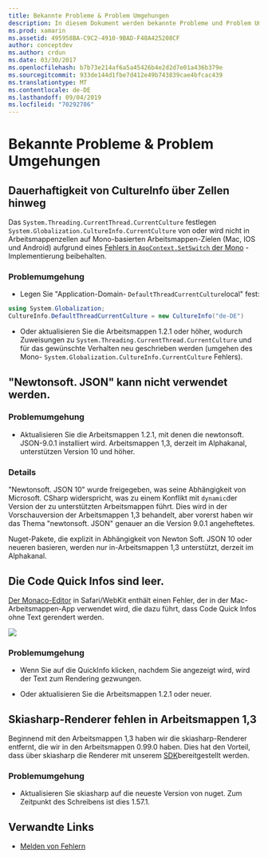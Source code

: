 ```yaml
---
title: Bekannte Probleme & Problem Umgehungen
description: In diesem Dokument werden bekannte Probleme und Problem Umgehungen für Xamarin Workbooks beschrieben. Es werden CultureInfo-Probleme, JSON-Probleme und mehr erläutert.
ms.prod: xamarin
ms.assetid: 495958BA-C9C2-4910-9BAD-F48A425208CF
author: conceptdev
ms.author: crdun
ms.date: 03/30/2017
ms.openlocfilehash: b7b73e214af6a5a45426b4e2d2d7e01a436b379e
ms.sourcegitcommit: 933de144d1fbe7d412e49b743839cae4bfcac439
ms.translationtype: MT
ms.contentlocale: de-DE
ms.lasthandoff: 09/04/2019
ms.locfileid: "70292786"
---
```

# <a name="known-issues--workarounds"></a>Bekannte Probleme & Problem Umgehungen

## <a name="persistence-of-cultureinfo-across-cells"></a>Dauerhaftigkeit von CultureInfo über Zellen hinweg

Das `System.Threading.CurrentThread.CurrentCulture` festlegen `System.Globalization.CultureInfo.CurrentCulture` von oder wird nicht in Arbeitsmappenzellen auf Mono-basierten Arbeitsmappen-Zielen (Mac, IOS und Android) aufgrund eines [Fehlers in `AppContext.SetSwitch` der Mono][appcontext-bug] -Implementierung beibehalten.

### <a name="workarounds"></a>Problemumgehung

- Legen Sie "Application-Domain- `DefaultThreadCurrentCulture`local" fest:

```csharp
using System.Globalization;
CultureInfo.DefaultThreadCurrentCulture = new CultureInfo("de-DE")
```

- Oder aktualisieren Sie die Arbeitsmappen 1.2.1 oder höher, wodurch Zuweisungen zu `System.Threading.CurrentThread.CurrentCulture` und für das gewünschte Verhalten neu geschrieben werden (umgehen des Mono- `System.Globalization.CultureInfo.CurrentCulture` Fehlers).

## <a name="unable-to-use-newtonsoftjson"></a>"Newtonsoft. JSON" kann nicht verwendet werden.

### <a name="workaround"></a>Problemumgehung

- Aktualisieren Sie die Arbeitsmappen 1.2.1, mit denen die newtonsoft. JSON-9.0.1 installiert wird.
  Arbeitsmappen 1,3, derzeit im Alphakanal, unterstützen Version 10 und höher.

### <a name="details"></a>Details

"Newtonsoft. JSON 10" wurde freigegeben, was seine Abhängigkeit von Microsoft. CSharp widerspricht, was zu einem Konflikt mit `dynamic`der Version der zu unterstützten Arbeitsmappen führt. Dies wird in der Vorschauversion der Arbeitsmappen 1,3 behandelt, aber vorerst haben wir das Thema "newtonsoft. JSON" genauer an die Version 9.0.1 angeheftetes.

Nuget-Pakete, die explizit in Abhängigkeit von Newton Soft. JSON 10 oder neueren basieren, werden nur in-Arbeitsmappen 1,3 unterstützt, derzeit im Alphakanal.

## <a name="code-tooltips-are-blank"></a>Die Code Quick Infos sind leer.

[Der Monaco-Editor][monaco-bug] in Safari/WebKit enthält einen Fehler, der in der Mac-Arbeitsmappen-App verwendet wird, die dazu führt, dass Code Quick Infos ohne Text gerendert werden.

![](general-images/monaco-signature-help-bug.png)

### <a name="workaround"></a>Problemumgehung

- Wenn Sie auf die QuickInfo klicken, nachdem Sie angezeigt wird, wird der Text zum Rendering gezwungen.

- Oder aktualisieren Sie die Arbeitsmappen 1.2.1 oder neuer.

[appcontext-bug]: https://bugzilla.xamarin.com/show_bug.cgi?id=54448
[monaco-bug]: https://github.com/Microsoft/monaco-editor/issues/408

## <a name="skiasharp-renderers-are-missing-in-workbooks-13"></a>Skiasharp-Renderer fehlen in Arbeitsmappen 1,3

Beginnend mit den Arbeitsmappen 1,3 haben wir die skiasharp-Renderer entfernt, die wir in den Arbeitsmappen 0.99.0 haben. Dies hat den Vorteil, dass über skiasharp die Renderer mit unserem [SDK](~/tools/workbooks/sdk/index.md)bereitgestellt werden.

### <a name="workaround"></a>Problemumgehung

- Aktualisieren Sie skiasharp auf die neueste Version von nuget. Zum Zeitpunkt des Schreibens ist dies 1.57.1.

## <a name="related-links"></a>Verwandte Links

- [Melden von Fehlern](~/tools/workbooks/install.md#reporting-bugs)
